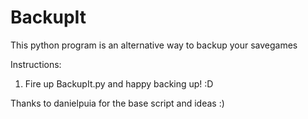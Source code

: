 # BackupIt

This python program is an alternative way to backup your savegames

Instructions:

1. Fire up BackupIt.py and happy backing up! :D

Thanks to danielpuia for the base script and ideas :)
